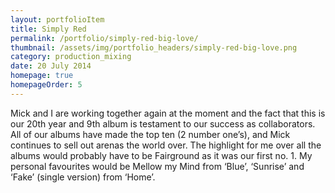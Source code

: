 ```yaml
---
layout: portfolioItem
title: Simply Red
permalink: /portfolio/simply-red-big-love/
thumbnail: /assets/img/portfolio_headers/simply-red-big-love.png
category: production_mixing
date: 20 July 2014
homepage: true
homepageOrder: 5
---
```


Mick and I are working together again at the moment and the fact that this is our 20th year and 9th album is testament to our success as collaborators. All of our albums have made the top ten (2 number one’s), and Mick continues to sell out arenas the world over. The highlight for me over all the albums would probably have to be Fairground as it was our first no. 1. My personal favourites would be Mellow my Mind from ‘Blue’, ‘Sunrise’ and ‘Fake’ (single version) from ‘Home’.